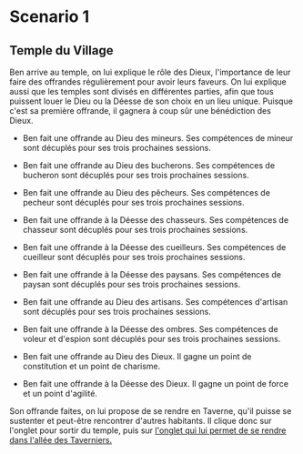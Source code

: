 # Scenario 1

## Temple du Village

Ben arrive au temple, on lui explique le rôle des Dieux, l'importance de leur faire des offrandes régulièrement pour avoir leurs faveurs. On lui explique aussi que les temples sont divisés en différentes parties, afin que tous puissent louer le Dieu ou la Déesse de son choix en un lieu unique. Puisque c'est sa première offrande, il gagnera à coup sûr une bénédiction des Dieux.

* Ben fait une offrande au Dieu des mineurs. Ses compétences de mineur sont décuplés pour ses trois prochaines sessions.

* Ben fait une offrande au Dieu des bucherons. Ses compétences de bucheron sont décuplés pour ses trois prochaines sessions.

* Ben fait une offrande au Dieu des pêcheurs. Ses compétences de pecheur sont décuplés pour ses trois prochaines sessions.

* Ben fait une offrande à la Déesse des chasseurs. Ses compétences de chasseur sont décuplés pour ses trois prochaines sessions.

* Ben fait une offrande à la Déesse des cueilleurs. Ses compétences de cueilleur sont décuplés pour ses trois prochaines sessions.

* Ben fait une offrande à la Déesse des paysans. Ses compétences de paysan sont décuplés pour ses trois prochaines sessions.

* Ben fait une offrande au Dieu des artisans. Ses compétences d'artisan sont décuplés pour ses trois prochaines sessions.

* Ben fait une offrande à la Déesse des ombres. Ses compétences de voleur et d'espion sont décuplés pour ses trois prochaines sessions.

* Ben fait une offrande au Dieu des Dieux. Il gagne un point de constitution et un point de charisme.

* Ben fait une offrande à la Déesse des Dieux. Il gagne un point de force et un point d'agilité.

Son offrande faites, on lui propose de se rendre en Taverne, qu'il puisse se sustenter et peut-être rencontrer d'autres habitants. Il clique donc sur l'onglet pour sortir du temple, puis sur [l'onglet qui lui permet de se rendre dans l'allée des Taverniers.](./taverns.scenario.md)